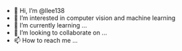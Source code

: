 - 👋 Hi, I’m @llee138
- 👀 I’m interested in computer vision and machine learning
- 🌱 I’m currently learning ...
- 💞️ I’m looking to collaborate on ...
- 📫 How to reach me ...

<!---
llee138/llee138 is a ✨ special ✨ repository because its `README.md` (this file) appears on your GitHub profile.
You can click the Preview link to take a look at your changes.
--->
